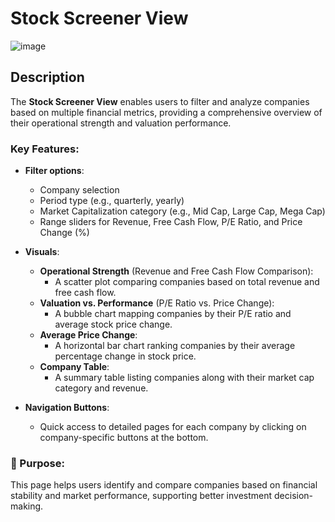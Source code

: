 # Stock Screener View
![image](https://github.com/user-attachments/assets/16926a1c-988f-4d28-8b59-c406dbd798da)

## Description

The **Stock Screener View** enables users to filter and analyze companies based on multiple financial metrics, providing a comprehensive overview of their operational strength and valuation performance.

### Key Features:
- **Filter options**:
  - Company selection
  - Period type (e.g., quarterly, yearly)
  - Market Capitalization category (e.g., Mid Cap, Large Cap, Mega Cap)
  - Range sliders for Revenue, Free Cash Flow, P/E Ratio, and Price Change (%)

- **Visuals**:
  - **Operational Strength** (Revenue and Free Cash Flow Comparison):
    - A scatter plot comparing companies based on total revenue and free cash flow.
  - **Valuation vs. Performance** (P/E Ratio vs. Price Change):
    - A bubble chart mapping companies by their P/E ratio and average stock price change.
  - **Average Price Change**:
    - A horizontal bar chart ranking companies by their average percentage change in stock price.
  - **Company Table**:
    - A summary table listing companies along with their market cap category and revenue.

- **Navigation Buttons**:
  - Quick access to detailed pages for each company by clicking on company-specific buttons at the bottom.

### 🎯 Purpose:
This page helps users identify and compare companies based on financial stability and market performance, supporting better investment decision-making.











